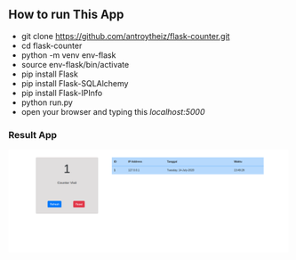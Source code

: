 ## How to run This App
  * git clone https://github.com/antroytheiz/flask-counter.git
  * cd flask-counter
  * python -m venv env-flask
  * source env-flask/bin/activate
  * pip install Flask
  * pip install Flask-SQLAlchemy
  * pip install Flask-IPInfo
  * python run.py
  * open your browser and typing this *localhost:5000*

### Result App

![Current Result Flask Counter](app/templates/img/result.png)

